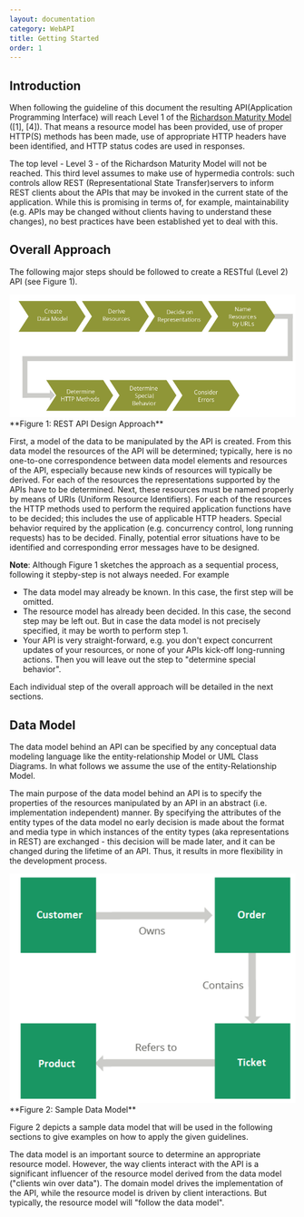 ```yaml
---
layout: documentation
category: WebAPI
title: Getting Started
order: 1
---
```


## Introduction

When following the guideline of this document the resulting API(Application Programming Interface) will reach Level 1 of the [Richardson Maturity Model](https://www.martinfowler.com/articles/richardsonMaturityModel.html) ([1], [4]). That means a resource model has been provided, use of proper HTTP(S) methods has been made, use of appropriate HTTP headers have been identified, and HTTP status codes are used in responses.

The top level - Level 3 - of the Richardson Maturity Model will not be reached. This third level assumes to make use of hypermedia controls: such controls allow REST (Representational State Transfer)servers to inform REST clients about the APIs that may be invoked in the current state of the application. While this is promising in terms of, for example, maintainability (e.g. APIs may be changed without clients having to understand these changes), no best practices have been established yet to deal with this.

## Overall Approach

The following major steps should be followed to create a RESTful (Level 2) API (see Figure 1).

<img width="1140" src="https://github.com/gmfjlr/DevForDev/raw/master/docs/assets/img/webapi/webapi%20-%20image1.png"> 
**Figure 1: REST API Design Approach**

First, a model of the data to be manipulated by the API is created. From this data model the resources of the API will be determined; typically, here is no one-to-one correspondence between data model elements and resources of the API, especially because new kinds of resources will typically be derived. For each of the resources the representations supported by the APIs have to be determined. Next, these resources must be named properly by means of URIs (Uniform Resource Identifiers). For each of the resources the HTTP methods used to perform the required application functions have to be decided; this includes the use of applicable HTTP headers. Special behavior required by the application (e.g. concurrency control, long running requests) has to be decided. Finally, potential error situations have to be identified and corresponding error messages have to be designed.

**Note**: Although Figure 1 sketches the approach as a sequential process, following it stepby-step is not always needed. For example
  
  - The data model may already be known. In this case, the first step will be omitted.
  - The resource model has already been decided. In this case, the second step may be left out. But in case the data model is not precisely specified, it may be worth to perform step 1.
  - Your API is very straight-forward, e.g. you don't expect concurrent updates of your resources, or none of your APIs kick-off long-running actions. Then you will leave out the step to "determine special behavior".

Each individual step of the overall approach will be detailed in the next sections.

## Data Model

The data model behind an API can be specified by any conceptual data modeling language like the entity-relationship Model or UML Class Diagrams. In what follows we assume the use of the entity-Relationship Model.

The main purpose of the data model behind an API is to specify the properties of the resources manipulated by an API in an abstract (i.e. implementation independent) manner. By specifying the attributes of the entity types of the data model no early decision is made about the format and media type in which instances of the entity types (aka representations in REST) are exchanged - this decision will be made later, and it can be changed during the lifetime of an API. Thus, it results in more flexibility in the development process.

<img width="1140" src="https://github.com/gmfjlr/DevForDev/raw/master/docs/assets/img/webapi/webapi%20-%20image2.png"> 
**Figure 2: Sample Data Model**

Figure 2 depicts a sample data model that will be used in the following sections to give examples on how to apply the given guidelines.

The data model is an important source to determine an appropriate resource model. However, the way clients interact with the API is a significant influencer of the resource model derived from the data model ("clients win over data"). The domain model drives the implementation of the API, while the resource model is driven by client interactions. But typically, the resource model will "follow the data model".

